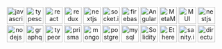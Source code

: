 <div style="text-align: center;">
<img src="https://upload.wikimedia.org/wikipedia/commons/6/6a/JavaScript-logo.png" alt="javascript" width="auto" height="40"/> <img src="https://iconape.com/wp-content/png_logo_vector/typescript.png" alt="typescript" width="auto" height="40"/> <img src="https://cdn4.iconfinder.com/data/icons/logos-3/600/React.js_logo-512.png" alt="react" width="auto" height="40"/> <img src="https://user-images.githubusercontent.com/77550580/169692845-46977ee6-691c-41c6-8498-f8e099550b83.png" alt="redux" width="auto" height="40"/> <img src="https://camo.githubusercontent.com/efb6bf87c512cb50ebedea1411d6ee2dd64448b3d400d4cddb3373eddf6afc25/68747470733a2f2f696d616765732e6374666173736574732e6e65742f6862336964366167347261712f364e63584c3066546c5358523974564c31344c594a2f63366132613364656134346362663436383236636436643535393662353739372f6170706c652d746f7563682d69636f6e2e706e67" alt="nextjs" width="auto" height="40"/> <img src="https://avatars.githubusercontent.com/u/10566080?s=280&v=4" alt="socket.io" width="auto" height="40"/> <img src="https://brandslogos.com/wp-content/uploads/thumbs/firebase-logo-vector.svg" alt="firebase" width="auto" height="40"/> <img src="https://angular.io/assets/images/logos/angularjs/AngularJS-Shield.svg" alt="AngularJS" width="auto" height="40"/> <img src="https://upload.wikimedia.org/wikipedia/commons/thumb/3/36/MetaMask_Fox.svg/1200px-MetaMask_Fox.svg.png" alt="MetaMask" width="auto" height="40"/> <img src="https://res.cloudinary.com/practicaldev/image/fetch/s--IwFcphyV--/c_imagga_scale,f_auto,fl_progressive,h_900,q_auto,w_1600/https://thepracticaldev.s3.amazonaws.com/i/vb6ai56xqgpc0bcfn92y.png" alt="MUI" width="auto" height="40"/>  <img src="https://www.kindpng.com/picc/m/221-2214777_nestjs-logo-hd-png-download.png" alt="nestjs" width="auto" height="40"/> <img src="https://cdn.freebiesupply.com/logos/large/2x/nodejs-1-logo-png-transparent.png" alt="nodejs" width="auto" height="40"/>    <img src="https://upload.wikimedia.org/wikipedia/commons/thumb/1/17/GraphQL_Logo.svg/2048px-GraphQL_Logo.svg.png" alt="graphql" width="auto" height="40"/> <img src="https://user-images.githubusercontent.com/30929568/112730670-de09a480-8f58-11eb-9875-0d9ebb87fbd6.png" alt="typeorm" width="auto" height="40"/> <img src="https://res.cloudinary.com/crunchbase-production/image/upload/c_lpad,f_auto,q_auto:eco,dpr_1/rtlx0sivc7wcr75y5bkj" alt="prisma" width="auto" height="40"/> <img src="http://mongodb-js.github.io/leaf/mongodb-leaf_256x256.png" alt="mongodb" width="auto" height="40"/> <img src="https://cdn.icon-icons.com/icons2/2699/PNG/512/postgresql_vertical_logo_icon_168900.png" alt="postgresql" width="auto" height="40"/> <img src="https://download.logo.wine/logo/MySQL/MySQL-Logo.wine.png" alt="mysql" width="auto" height="40"/>   <img src="https://upload.wikimedia.org/wikipedia/commons/thumb/9/98/Solidity_logo.svg/1200px-Solidity_logo.svg.png" alt="Solidity" width="auto" height="40"/> <img src="https://www.logo.wine/a/logo/Ethereum/Ethereum-Icon-Purple-Logo.wine.svg" alt="Ethereum" width="auto" height="40"/> 
  <img src="https://avatars.githubusercontent.com/u/17177659?s=280&v=4" alt="sanity.io" width="auto" height="40"/> <img src="https://camo.githubusercontent.com/ebf016c308b7472411bd951e5ee3c418a44c0755/68747470733a2f2f73332e616d617a6f6e6177732e636f6d2f662e636c2e6c792f6974656d732f33513238333030343348315931633146314b32442f64697265637475732d6c6f676f2d737461636b65642e706e67" alt="directus" width="auto" height="40"/> 
</div>
